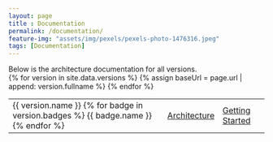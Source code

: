 ```yaml
--- 
layout: page
title : Documentation
permalink: /documentation/
feature-img: "assets/img/pexels/pexels-photo-1476316.jpeg"
tags: [Documentation]
---
```


<head>
    <link rel="stylesheet" href="{{ "/assets/css/version_badges.css" | relative_url}}">
</head>
<div class="col-sm-12 col-md-6 pr-md-3">Below is the architecture documentation for all versions.</div>
<table class="table table-borderless table-hover table-responsive-md w-100">
    {% for version in site.data.versions %}
    <tr>
        <td>{{ version.name }}
            {% for badge in version.badges %}
            <span class="badge {{badge.style}}">{{ badge.name }}</span>
            {% endfor %}
        </td>
        {% assign baseUrl = page.url | append: version.fullname %}
        <td><a class="text-dark" href="{{baseUrl | append: "/architecture" | relative_url }}">Architecture</a></td>
        <td><a class="text-dark" href="{{baseUrl | append: "/start" | relative_url }}">Getting Started</a></td></tr>
    {% endfor %}
</table>

